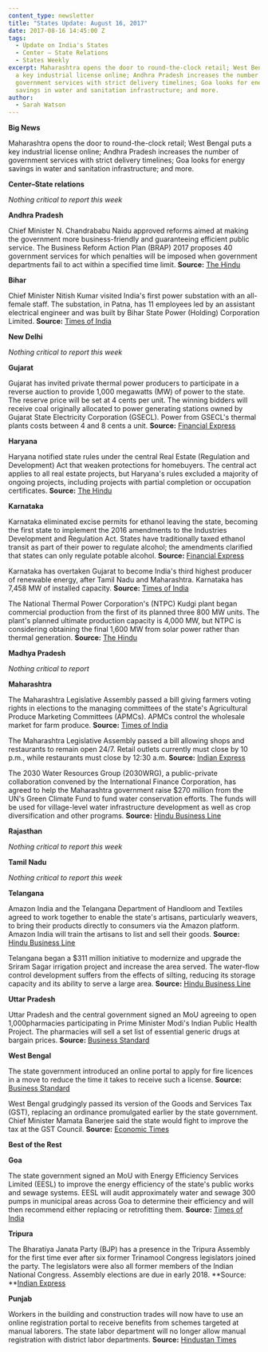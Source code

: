 ```yaml
---
content_type: newsletter
title: "States Update: August 16, 2017"
date: 2017-08-16 14:45:00 Z
tags:
  - Update on India's States
  - Center – State Relations 
  - States Weekly
excerpt: Maharashtra opens the door to round-the-clock retail; West Bengal puts
  a key industrial license online; Andhra Pradesh increases the number of
  government services with strict delivery timelines; Goa looks for energy
  savings in water and sanitation infrastructure; and more.
author:
  - Sarah Watson
---
```


**Big News**

Maharashtra opens the door to round-the-clock retail; West Bengal puts a key industrial license online; Andhra Pradesh increases the number of government services with strict delivery timelines; Goa looks for energy savings in water and sanitation infrastructure; and more.

**Center–State relations**

*Nothing critical to report this week*

**Andhra Pradesh**

Chief Minister N. Chandrababu Naidu approved reforms aimed at making the government more business-friendly and guaranteeing efficient public service. The Business Reform Action Plan (BRAP) 2017 proposes 40 government services for which penalties will be imposed when government departments fail to act within a specified time limit. **Source:** [The Hindu](http://www.thehindu.com/news/cities/Vijayawada/cm-okays-industry-friendly-reforms/article19453515.ece)

**Bihar**

Chief Minister Nitish Kumar visited India's first power substation with an all-female staff. The substation, in Patna, has 11 employees led by an assistant electrical engineer and was built by Bihar State Power (Holding) Corporation Limited. **Source:** [Times of India](http://timesofindia.indiatimes.com/city/patna/darbhanga-areraj-grid-substations-opened/articleshow/60048477.cms)

**New Delhi**

*Nothing critical to report this week*

**Gujarat**

Gujarat has invited private thermal power producers to participate in a reverse auction to provide 1,000 megawatts (MW) of power to the state. The reserve price will be set at 4 cents per unit. The winning bidders will receive coal originally allocated to power generating stations owned by Gujarat State Electricity Corporation (GSECL). Power from GSECL's thermal plants costs between 4 and 8 cents a unit. **Source:** [Financial Express](http://www.financialexpress.com/india-news/gujarat-to-swap-coal-allocation-with-efficient-plants/798310/)

**Haryana**

Haryana notified state rules under the central Real Estate (Regulation and Development) Act that weaken protections for homebuyers. The central act applies to all real estate projects, but Haryana's rules excluded a majority of ongoing projects, including projects with partial completion or occupation certificates. **Source:** [The Hindu](http://www.thehindu.com/news/cities/Delhi/home-buyers-left-in-the-lurch-as-haryana-govt-dilutes-rera-act/article19460367.ece)

**Karnataka**

Karnataka eliminated excise permits for ethanol leaving the state, becoming the first state to implement the 2016 amendments to the Industries Development and Regulation Act. States have traditionally taxed ethanol transit as part of their power to regulate alcohol; the amendments clarified that states can only regulate potable alcohol. **Source:** [Financial Express](http://www.financialexpress.com/india-news/karnataka-scraps-excise-permits-for-ethanol-supplies/803309/)

Karnataka has overtaken Gujarat to become India's third highest producer of renewable energy, after Tamil Nadu and Maharashtra. Karnataka has 7,458 MW of installed capacity. **Source:** [Times of India](http://timesofindia.indiatimes.com/city/bengaluru/ktaka-at-3rd-spot-in-renewable-energy-production/articleshow/59981631.cms)

The National Thermal Power Corporation's (NTPC) Kudgi plant began commercial production from the first of its planned three 800 MW units. The plant's planned ultimate production capacity is 4,000 MW, but NTPC is considering obtaining the final 1,600 MW from solar power rather than thermal generation. **Source:** [The Hindu](http://www.thehindu.com/news/national/karnataka/power-generation-begins-at-kudgi-thermal-plant/article19452837.ece)

**Madhya Pradesh**

*Nothing critical to report*

**Maharashtra**

The Maharashtra Legislative Assembly passed a bill giving farmers voting rights in elections to the managing committees of the state's Agricultural Produce Marketing Committees (APMCs). APMCs control the wholesale market for farm produce. **Source:** [Times of India](http://timesofindia.indiatimes.com/city/mumbai/maharashtra-government-to-give-voting-rights-to-farmers-in-apmcs/articleshow/59973489.cms)

The Maharashtra Legislative Assembly passed a bill allowing shops and restaurants to remain open 24/7. Retail outlets currently must close by 10 p.m., while restaurants must close by 12:30 a.m. **Source:** [Indian Express](http://indianexpress.com/article/cities/mumbai/maharashtra-shops-hotels-can-now-run-round-the-clock-in-state-4791462/)

The 2030 Water Resources Group (2030WRG), a public-private collaboration convened by the International Finance Corporation, has agreed to help the Maharashtra government raise $270 million from the UN's Green Climate Fund to fund water conservation efforts. The funds will be used for village-level water infrastructure development as well as crop diversification and other programs. **Source:** [Hindu Business Line](http://www.thehindubusinessline.com/news/national/maharashtra-to-raise-270-m-from-green-climate-fund/article9805968.ece)

**Rajasthan**

*Nothing critical to report this week*

**Tamil Nadu**

*Nothing critical to report this week*

**Telangana**

Amazon India and the Telangana Department of Handloom and Textiles agreed to work together to enable the state's artisans, particularly weavers, to bring their products directly to consumers via the Amazon platform. Amazon India will train the artisans to list and sell their goods. **Source:** [Hindu Business Line](http://www.thehindubusinessline.com/info-tech/amazon-india-telangana-handloom-dept-ink-pact/article9806948.ece)

Telangana began a $311 million initiative to modernize and upgrade the Sriram Sagar irrigation project and increase the area served. The water-flow control development suffers from the effects of silting, reducing its storage capacity and its ability to serve a large area. **Source:** [Hindu Business Line](http://www.thehindubusinessline.com/news/national/telangana-cm-initiates-rs-2000cr-srsp-modernisation-project/article9810456.ece)

**Uttar Pradesh**

Uttar Pradesh and the central government signed an MoU agreeing to open 1,000pharmacies participating in Prime Minister Modi's Indian Public Health Project. The pharmacies will sell a set list of essential generic drugs at bargain prices. **Source:** [Business Standard](http://www.business-standard.com/article/news-cm/1000-pradhan-mantri-bhartiya-janaushadhi-pariyojana-pmbjp-kendras-to-be-opened-in-uttar-pradesh-117081001175_1.html)

**West Bengal**

The state government introduced an online portal to apply for fire licences in a move to reduce the time it takes to receive such a license. **Source:** [Business Standard](http://www.business-standard.com/article/pti-stories/bengal-introduces-online-fire-licence-for-industrial-units-117080800893_1.html)

West Bengal grudgingly passed its version of the Goods and Services Tax (GST), replacing an ordinance promulgated earlier by the state government. Chief Minister Mamata Banerjee said the state would fight to improve the tax at the GST Council. **Source:** [Economic Times](http://economictimes.indiatimes.com/news/politics-and-nation/west-bengal-assembly-passes-gst-bill/articleshow/59972059.cms)

**Best of the Rest**

**Goa**

The state government signed an MoU with Energy Efficiency Services Limited (EESL) to improve the energy efficiency of the state's public works and sewage systems. EESL will audit approximately water and sewage 300 pumps in municipal areas across Goa to determine their efficiency and will then recommend either replacing or retrofitting them. **Source:** [Times of India](http://timesofindia.indiatimes.com/city/goa/300-municipal-pumps-to-be-audited-for-energy-use/articleshow/60027433.cms)

**Tripura**

The Bharatiya Janata Party (BJP) has a presence in the Tripura Assembly for the first time ever after six former Trinamool Congress legislators joined the party. The legislators were also all former members of the Indian National Congress. Assembly elections are due in early 2018. \*\*Source: \*\*[Indian Express](http://indianexpress.com/article/india/bjp-enters-tripura-assembly-as-six-tmc-mlas-in-tripura-join-4786708/)

**Punjab**

Workers in the building and construction trades will now have to use an online registration portal to receive benefits from schemes targeted at manual laborers. The state labor department will no longer allow manual registration with district labor departments. **Source:** [Hindustan Times](http://www.hindustantimes.com/punjab/punjab-govt-makes-online-registration-compulsory-for-labourers/story-N7PDz817DfsD3L0POjHquL.html)
